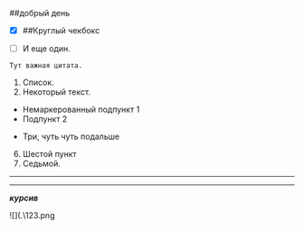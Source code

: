 ##добрый день

- [x] ##Круглый чекбокс
- [ ] И еще один.

                    
```seq
Тут важная цитата.
```

1. Список.
2. Некоторый текст.

+ Немаркерованный подпункт 1
+ Подпункт 2
- Три, чуть чуть подальше

6. Шестой пункт 
7. Седьмой. 

***
***

___курсив___

![](.\123.png